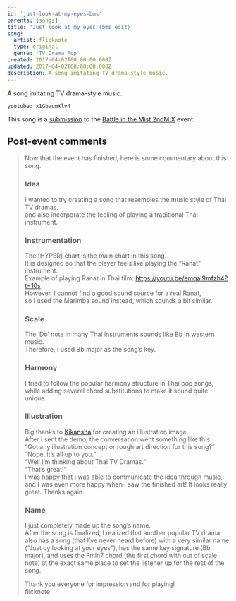 ```yaml
---
id: 'just-look-at-my-eyes-bms'
parents: [songs]
title: 'Just look at my eyes (bms edit)'
song:
  artist: flicknote
  type: original
  genre: 'TV Drama Pop'
created: 2017-04-02T00:00:00.000Z
updated: 2017-04-02T00:00:00.000Z
description: A song imitating TV drama-style music.
---
```


A song imitating TV drama-style music.

`youtube: x1GbvumXlv4`

This song is a [submission](http://manbow.nothing.sh/event/event.cgi?action=More_def&num=18&event=119) to the [Battle in the Mist 2ndMIX](http://bmsoffighters.net/bim/) event.

## Post-event comments

> Now that the event has finished, here is some commentary about this song.
>
> ### Idea
>
> I wanted to try creating a song that resembles the music style of Thai TV dramas, \
> and also incorporate the feeling of playing a traditional Thai instrument.
>
> ### Instrumentation
>
> The [HYPER] chart is the main chart in this song. \
> It is designed so that the player feels like playing the “Ranat” instrument. \
> Example of playing Ranat in Thai film: https://youtu.be/emqal9mfzh4?t=10s \
> However, I cannot find a good sound source for a real Ranat, \
> so I used the Marimba sound instead, which sounds a bit similar.
>
> ### Scale
>
> The ‘Do’ note in many Thai instruments sounds like Bb in western music. \
> Therefore, I used Bb major as the song’s key.
>
> ### Harmony
>
> I tried to follow the popular harmony structure in Thai pop songs, \
> while adding several chord substitutions to make it sound quite unique.
>
> ### Illustration
>
> Big thanks to [Kikansha](https://twitter.com/kikansha_) for creating an illustration image. \
> After I sent the demo, the conversation went something like this: \
> “Got any illustration concept or rough art direction for this song?” \
> “Nope, it’s all up to you.” \
> “Well I’m thinking about Thai TV Dramas.” \
> “That’s great!” \
> I was happy that I was able to communicate the idea through music, and I was even more happy when I saw the finished art! It looks really great. Thanks again.
>
> ### Name
>
> I just completely made up the song’s name. \
> After the song is finalized, I realized that another popular TV drama also has a song (that I’ve never heard before) with a very similar name (“Just by looking at your eyes”), has the same key signature (Bb major), and uses the Fmin7 chord (the first chord with out of scale note) at the exact same place to set the listener up for the rest of the song.
>
> Thank you everyone for impression and for playing! \
> flicknote
